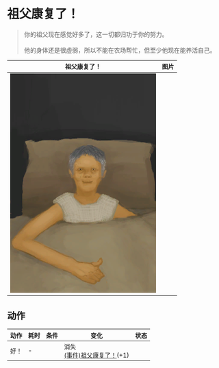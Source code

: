 # 祖父康复了！  
> 你的祖父现在感觉好多了，这一切都归功于你的努力。<br><br>他的身体还是很虚弱，所以不能在农场帮忙，但至少他现在能养活自己。  
  
  祖父康复了！  |   图片   
 ----  |  ----:   
   |  ![](Sprite/GranfatherHealthy.png)   
  
## 动作  
动作  |  耗时  |  条件  |  变化  |  状态  
----  |  ----  |  ----  |  ----  |  ----  
好！<br>  |  -  |    |  消失<br>[(事件)祖父康复了！](Event_OutroFarmer2.md)(+1)<br>  |    
